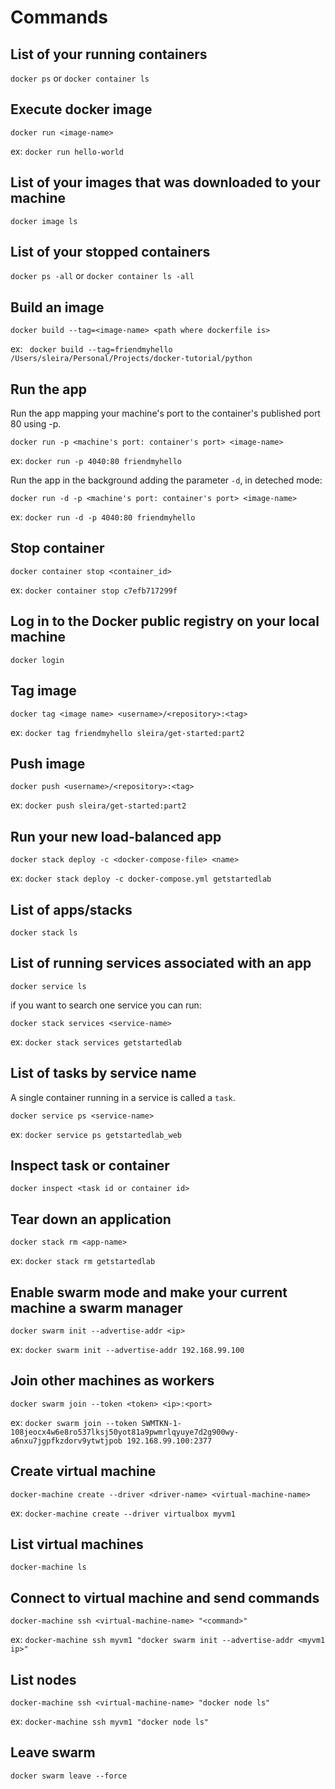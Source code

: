 # Commands

## List of your running containers 

`docker ps` or `docker container ls`

## Execute docker image

`docker run <image-name>`

ex: `docker run hello-world`

## List of your images that was downloaded to your machine

`docker image ls`

## List of your stopped containers

`docker ps -all` or `docker container ls -all`

## Build an image

`docker build --tag=<image-name> <path where dockerfile is>`

ex: ` docker build --tag=friendmyhello /Users/sleira/Personal/Projects/docker-tutorial/python`

## Run the app

Run the app mapping your machine's port to the container's published port 80 using -p.

`docker run -p <machine's port: container's port> <image-name>`

ex: `docker run -p 4040:80 friendmyhello`

Run the app in the background adding the parameter `-d`, in deteched mode:

`docker run -d -p <machine's port: container's port> <image-name>`

ex: `docker run -d -p 4040:80 friendmyhello`

## Stop container

`docker container stop <container_id>`

ex: `docker container stop c7efb717299f`

## Log in to the Docker public registry on your local machine

`docker login`

## Tag image

`docker tag <image name> <username>/<repository>:<tag>`

ex: `docker tag friendmyhello sleira/get-started:part2`

## Push image

`docker push <username>/<repository>:<tag>`

ex: `docker push sleira/get-started:part2`

## Run your new load-balanced app

`docker stack deploy -c <docker-compose-file> <name>`

ex: `docker stack deploy -c docker-compose.yml getstartedlab`

## List of apps/stacks

`docker stack ls`

## List of running services associated with an app 

`docker service ls`

if you want to search one service you can run:

`docker stack services <service-name>`

ex: `docker stack services getstartedlab`

## List of tasks by service name

A single container running in a service is called a `task`.

`docker service ps <service-name>`

ex: `docker service ps getstartedlab_web`

## Inspect task or container

`docker inspect <task id or container id>`

## Tear down an application

`docker stack rm <app-name>`

ex: `docker stack rm getstartedlab`

## Enable swarm mode and make your current machine a swarm manager

`docker swarm init --advertise-addr <ip>`

ex: `docker swarm init --advertise-addr 192.168.99.100`

## Join other machines as workers

`docker swarm join --token <token> <ip>:<port>`

ex: `docker swarm join --token SWMTKN-1-108jeocx4w6e8ro537lksj50yot81a9pwmrlqyuye7d2g900wy-a6nxu7jgpfkzdorv9ytwtjpob 192.168.99.100:2377`

## Create virtual machine

`docker-machine create --driver <driver-name> <virtual-machine-name>`

ex: `docker-machine create --driver virtualbox myvm1`

## List virtual machines

`docker-machine ls`

## Connect to virtual machine and send commands

`docker-machine ssh <virtual-machine-name> "<command>"`

ex: `docker-machine ssh myvm1 "docker swarm init --advertise-addr <myvm1 ip>"`

## List nodes

`docker-machine ssh <virtual-machine-name> "docker node ls"`

ex: `docker-machine ssh myvm1 "docker node ls"`

## Leave swarm

`docker swarm leave --force`    


